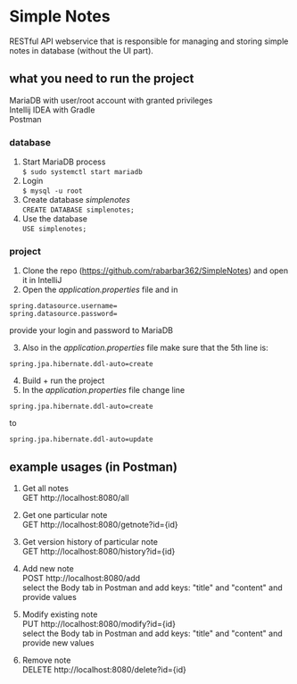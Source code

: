 # Simple Notes

RESTful API webservice that is responsible for managing and storing simple notes in database (without the UI part).



## what you need to run the project
MariaDB with user/root account with granted privileges\
Intellij IDEA with Gradle\
Postman

### database

1. Start MariaDB process\
`$ sudo systemctl start mariadb`
2. Login\
`$ mysql -u root`
3. Create database *simplenotes*\
`CREATE DATABASE simplenotes;`
4. Use the database\
`USE simplenotes;`

### project
1. Clone the repo (https://github.com/rabarbar362/SimpleNotes) and open it in IntelliJ
2. Open the *application.properties* file and in
````
spring.datasource.username=
spring.datasource.password=
````
provide your login and password to MariaDB

3. Also in the *application.properties* file make sure that the 5th line is:
````
spring.jpa.hibernate.ddl-auto=create
````
4. Build + run the project
5. In the *application.properties* file change line
````
spring.jpa.hibernate.ddl-auto=create
````
to
````
spring.jpa.hibernate.ddl-auto=update
````

## example usages (in Postman)

1. Get all notes\
GET http://localhost:8080/all

2. Get one particular note\
GET http://localhost:8080/getnote?id={id}

3. Get version history of particular note\
GET http://localhost:8080/history?id={id}

4. Add new note\
POST http://localhost:8080/add \
select the Body tab in Postman and add keys: "title" and "content" and provide values

5. Modify existing note\
PUT http://localhost:8080/modify?id={id} \
select the Body tab in Postman and add keys: "title" and "content" and provide new values

6. Remove note\
DELETE http://localhost:8080/delete?id={id}


